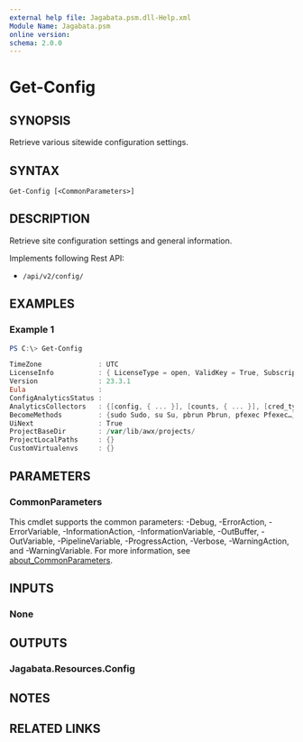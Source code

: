 ```yaml
---
external help file: Jagabata.psm.dll-Help.xml
Module Name: Jagabata.psm
online version:
schema: 2.0.0
---
```


# Get-Config

## SYNOPSIS
Retrieve various sitewide configuration settings.

## SYNTAX

```
Get-Config [<CommonParameters>]
```

## DESCRIPTION
Retrieve site configuration settings and general information.

Implements following Rest API:  
- `/api/v2/config/`

## EXAMPLES

### Example 1
```powershell
PS C:\> Get-Config

TimeZone              : UTC
LicenseInfo           : { LicenseType = open, ValidKey = True, SubscriptionName = OPEN, ProductName = AWX }
Version               : 23.3.1
Eula                  :
ConfigAnalyticsStatus :
AnalyticsCollectors   : {[config, { ... }], [counts, { ... }], [cred_type_counts, { ... }], [events_table, { ... }]…}
BecomeMethods         : {sudo Sudo, su Su, pbrun Pbrun, pfexec Pfexec…}
UiNext                : True
ProjectBaseDir        : /var/lib/awx/projects/
ProjectLocalPaths     : {}
CustomVirtualenvs     : {}
```

## PARAMETERS

### CommonParameters
This cmdlet supports the common parameters: -Debug, -ErrorAction, -ErrorVariable, -InformationAction, -InformationVariable, -OutBuffer, -OutVariable, -PipelineVariable, -ProgressAction, -Verbose, -WarningAction, and -WarningVariable. For more information, see [about_CommonParameters](http://go.microsoft.com/fwlink/?LinkID=113216).

## INPUTS

### None
## OUTPUTS

### Jagabata.Resources.Config
## NOTES

## RELATED LINKS
